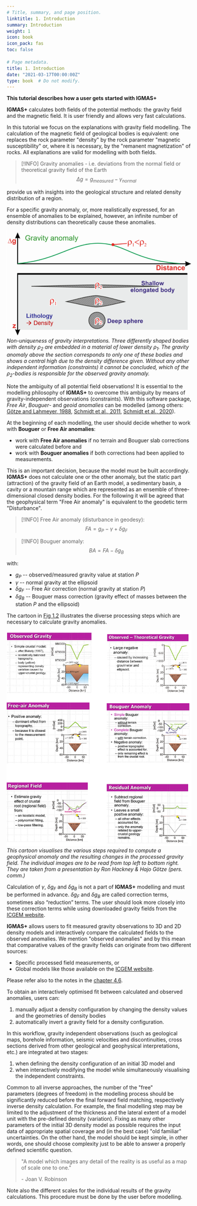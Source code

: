 ```yaml
---
# Title, summary, and page position.
linktitle: 1. Introduction
summary: Introduction
weight: 1
icon: book
icon_pack: fas
toc: false

# Page metadata.
title: 1. Introduction
date: "2021-03-17T00:00:00Z"
type: book  # Do not modify.
---
```


**This tutorial describes how a user gets started with IGMAS+**

**IGMAS+** calculates both fields of the potential methods: the gravity field and the magnetic field. It is user friendly and allows very fast calculations.

In this tutorial we focus on the explanations with gravity field modelling. The calculation of the magnetic field of geological bodies is equivalent: one replaces the rock parameter "density" by the rock parameter "magnetic susceptibility" or, where it is necessary, by the "remanent magnetization" of rocks. All explanations are valid for modelling with both fields.

> [!INFO] Gravity anomalies - i.e. deviations from the normal field or theoretical gravity field of the Earth
> $$\Delta g=g_{measured}-\gamma_{normal}$$

provide us with insights into the geological structure and related density distribution of a region.

For a specific gravity anomaly, or, more realistically expressed, for an ensemble of anomalies to be explained, however, an infinite number of density distributions can theoretically cause these anomalies.

![assets/images/gravity_nonuniqueness.png](assets/images/gravity_nonuniqueness.png)*Non-uniqueness of gravity interpretations. Three differently shaped bodies with density $\rho_2$ are embedded in a material of lower density $\rho_1$. The gravity anomaly above the section corresponds to only one of these bodies and shows a central high due to the density difference given. Without any other independent information (constraints) it cannot be concluded, which of the $\rho_2$-bodies is responsible for the observed gravity anomaly.*

Note the ambiguity of all potential field observations! It is essential to the modelling philosophy of **IGMAS+** to overcome this ambiguity by means of gravity-independent observations (constraints). With this software package, *Free Air*, *Bouguer*- and *geoid anomalies* can be modelled (among others: [Götze and Lahmeyer, 1988](../../publication/goetze-1988), [Schmidt et al., 2011](../../publication/schmidt-2011), [Schmidt et al., 2020](../../publication/schmidt-2020)).

At the beginning of each modelling, the user should decide whether to work with **Bouguer** or **Free Air anomalies**:
- work with **Free Air anomalies** if no terrain and Bouguer slab corrections were calculated before and
- work with **Bouguer anomalies** if both corrections had been applied to measurements.

This is an important decision, because the model must be built accordingly.
**IGMAS+** does not calculate one or the other anomaly, but the static part (attraction) of the gravity field of an Earth model, a sedimentary basin, a cavity or a mountain range which are represented as an ensemble of three-dimensional closed density bodies.
For the following it will be agreed that the geophysical term "Free Air anomaly" is equivalent to the geodetic term "Disturbance".

> [!INFO] Free Air anomaly (disturbance in geodesy):
> $$FA = g_P - \gamma + \delta g_F$$

> [!INFO] Bouguer anomaly:
> $$BA = FA - \delta g_B$$

with:
- $g_P$ -- observed/measured gravity value at station $P$
- $\gamma$ -- normal gravity at the ellipsoid
- $\delta g_F$ -- Free Air correction (normal gravity at station $P$)
- $\delta g_B$ -- Bouguer mass correction (gravity effect of masses between the station $P$ and the ellipsoid)

The cartoon in [Fig 1.2](gravity_cartoon.png) illustrates the diverse processing steps which are necessary to calculate gravity anomalies.

![assets/images/gravity_cartoon.png](assets/images/gravity_cartoon.png)*This cartoon visualises the various steps required to compute a geophysical anomaly and the resulting changes in the processed gravity field. The individual images are to be read from top left to bottom right. They are taken from a presentation by Ron Hackney & Hajo Götze (pers. comm.)*

Calculation of $\gamma$, $\delta g_F$ and $\delta g_B$ is not a part of **IGMAS+** modelling and must be performed in advance. $\delta g_F$ and $\delta g_B$ are called correction terms, sometimes also “reduction” terms.
The user should look more closely into these correction terms while using downloaded gravity fields from the [ICGEM website](http://icgem.gfz-potsdam.de).

**IGMAS+** allows users to fit measured gravity observations to 3D and 2D density models and interactively compare the calculated fields to the observed anomalies.
We mention "observed anomalies" and by this mean that comparative values of the gravity fields can originate from two different sources:
- Specific processed field measurements, or
- Global models like those available on the [ICGEM website](http://icgem.gfz-potsdam.de).

Please refer also to the notes in the [chapter 4.6](../4_fitting_gravity/#46-remarks-on-the-use-of-icgem-gravity-datasets).

To obtain an interactively optimised fit between calculated and observed anomalies, users can:
1. manually adjust a density configuration by changing the density values and the geometries of density bodies
2. automatically invert a gravity field for a density configuration.

In this workflow, gravity independent observations (such as geological maps, borehole information, seismic velocities and discontinuities, cross sections derived from other geological and geophysical interpretations, etc.) are integrated at two stages:
1. when defining the density configuration of an initial 3D model and
2. when interactively modifying the model while simultaneously visualising the independent constraints.

Common to all inverse approaches, the number of the "free" parameters&#160;(degrees of freedom) in the modelling process should be significantly reduced before the final forward field matching, respectively inverse density calculation. For example, the final modelling step may be limited to the adjustment of the thickness and the lateral extent of a model unit with the pre-defined density (variation). Fixing as many other parameters of the initial 3D density model as possible requires the input data of appropriate spatial coverage and (in the best case) "old familiar" uncertainties. On the other hand, the model should be kept simple, in other words, one should choose complexity just to be able to answer a properly defined scientific question.

> "A model which images any detail of the reality is as useful as a map of scale one to one."
> 
> \- Joan V. Robinson

Note also the different scales for the individual results of the gravity calculations.
This procedure must be done by the user before modelling.